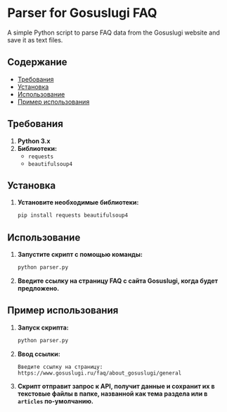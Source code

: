 # Parser for Gosuslugi FAQ

A simple Python script to parse FAQ data from the Gosuslugi website and save it as text files.

## Содержание

- [Требования](#требования)
- [Установка](#установка)
- [Использование](#использование)
- [Пример использования](#пример-использования)

## Требования

1. **Python 3.x**
2. **Библиотеки:**
   - `requests`
   - `beautifulsoup4`

## Установка

1. **Установите необходимые библиотеки:**
   ```sh
   pip install requests beautifulsoup4
   ```

## Использование

1. **Запустите скрипт с помощью команды:**
   ```sh
   python parser.py
   ```

2. **Введите ссылку на страницу FAQ с сайта Gosuslugi, когда будет предложено.**

## Пример использования

1. **Запуск скрипта:**
   ```sh
   python parser.py
   ```

2. **Ввод ссылки:**
   ```
   Введите ссылку на страницу: https://www.gosuslugi.ru/faq/about_gosuslugi/general
   ```

3. **Скрипт отправит запрос к API, получит данные и сохранит их в текстовые файлы в папке, названной как тема раздела или в `articles` по-умолчанию.**
